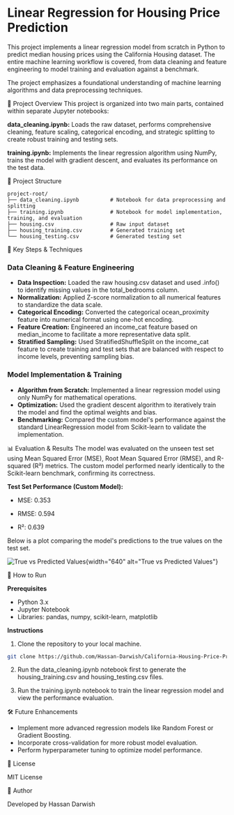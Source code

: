 # Linear Regression for Housing Price Prediction

This project implements a linear regression model from scratch in Python to predict median housing prices using the California Housing dataset. The entire machine learning workflow is covered, from data cleaning and feature engineering to model training and evaluation against a benchmark.

The project emphasizes a foundational understanding of machine learning algorithms and data preprocessing techniques.

📌 Project Overview
This project is organized into two main parts, contained within separate Jupyter notebooks:

**data_cleaning.ipynb:** Loads the raw dataset, performs comprehensive cleaning, feature scaling, categorical encoding, and strategic splitting to create robust training and testing sets.

**training.ipynb:** Implements the linear regression algorithm using NumPy, trains the model with gradient descent, and evaluates its performance on the test data.

📂 Project Structure

```plaintext
project-root/
├── data_cleaning.ipynb          # Notebook for data preprocessing and splitting
├── training.ipynb               # Notebook for model implementation, training, and evaluation
├── housing.csv                  # Raw input dataset
├── housing_training.csv         # Generated training set
└── housing_testing.csv          # Generated testing set
```

🎯 Key Steps & Techniques

### Data Cleaning & Feature Engineering

* **Data Inspection:** Loaded the raw housing.csv dataset and used .info() to identify missing values in the total_bedrooms column.
* **Normalization:** Applied Z-score normalization to all numerical features to standardize the data scale.
* **Categorical Encoding:** Converted the categorical ocean_proximity feature into numerical format using one-hot encoding.
* **Feature Creation:** Engineered an income_cat feature based on median_income to facilitate a more representative data split.
* **Stratified Sampling:** Used StratifiedShuffleSplit on the income_cat feature to create training and test sets that are balanced with respect to income levels, preventing sampling bias.

### Model Implementation & Training

* **Algorithm from Scratch:** Implemented a linear regression model using only NumPy for mathematical operations.
* **Optimization:** Used the gradient descent algorithm to iteratively train the model and find the optimal weights and bias.
* **Benchmarking:** Compared the custom model's performance against the standard LinearRegression model from Scikit-learn to validate the implementation.

📊 Evaluation & Results
The model was evaluated on the unseen test set using Mean Squared Error (MSE), Root Mean Squared Error (RMSE), and R-squared (R²) metrics. The custom model performed nearly identically to the Scikit-learn benchmark, confirming its correctness.

**Test Set Performance (Custom Model):**

* MSE: 0.353

* RMSE: 0.594

* R²: 0.639

Below is a plot comparing the model's predictions to the true values on the test set.

![True vs Predicted Values](<img width="565" height="453" alt="image" src="https://github.com/user-attachments/assets/094fa508-26a8-4499-b38a-b45f51c4501d" />
){width="640" alt="True vs Predicted Values"}

🚀 How to Run

**Prerequisites**

* Python 3.x
* Jupyter Notebook
* Libraries: pandas, numpy, scikit-learn, matplotlib

**Instructions**

1. Clone the repository to your local machine.

```bash
git clone https://github.com/Hassan-Darwish/California-Housing-Price-Prediction-with-Linear-Regression
```

2. Run the data_cleaning.ipynb notebook first to generate the housing_training.csv and housing_testing.csv files.

3. Run the training.ipynb notebook to train the linear regression model and view the performance evaluation.

🛠️ Future Enhancements

* Implement more advanced regression models like Random Forest or Gradient Boosting.
* Incorporate cross-validation for more robust model evaluation.
* Perform hyperparameter tuning to optimize model performance.

📜 License

MIT License

👤 Author

Developed by Hassan Darwish
